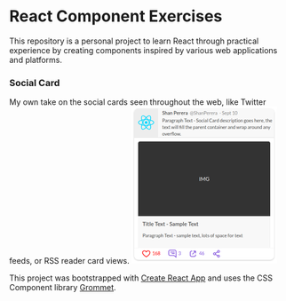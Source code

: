 # React Component Exercises
This repository is a personal project to learn React through practical experience by creating components inspired by various web applications and platforms. 

### Social Card
My own take on the social cards seen throughout the web, like Twitter feeds, or RSS reader card views.
<img src="/images/SocialCard.png" width=262 height=283/>

This project was bootstrapped with [Create React App](https://github.com/facebook/create-react-app) and uses the CSS Component library [Grommet](https://v2.grommet.io/).
